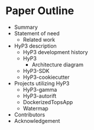 # Paper Outline

- Summary
- Statement of need
    - Related work
- HyP3 description
    - HyP3 development history
    - HyP3
        - Architecture diagram
    - HyP3-SDK
    - HyP3-cookiecutter
- Projects utilizing HyP3
    - HyP3-gamma
    - HyP3-autorift
    - DockerizedTopsApp
    - Watermap
- Contributors
- Acknowledgement
